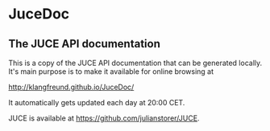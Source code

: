 # JuceDoc
## The JUCE API documentation

This is a copy of the JUCE API documentation that can be generated locally.
It's main purpose is to make it available for online browsing at

http://klangfreund.github.io/JuceDoc/

It automatically gets updated each day at 20:00 CET.

JUCE is available at https://github.com/julianstorer/JUCE.
